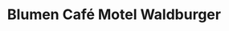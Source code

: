 ---
title: "Blumen Café Motel Waldburger"
url: /elsau/blumen-cafe-motel-waldburger/
shop: Blumen
---